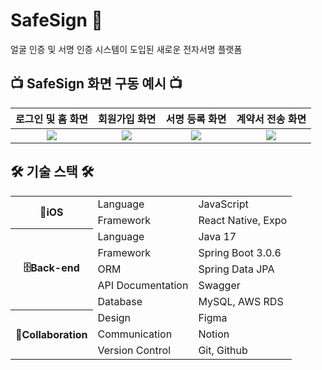 # SafeSign 🤝
얼굴 인증 및 서명 인증 시스템이 도입된 새로운 전자서명 플랫폼       

## 📺 SafeSign 화면 구동 예시 📺
| 로그인 및 홈 화면 | 회원가입 화면 | 서명 등록 화면 | 계약서 전송 화면 |
| :---:| :---: | :---: | :---: |
| <img src="https://github.com/CSP-JYP/Front/assets/74671573/a1ac5d8d-0dc3-4cf8-af94-3855b1498bc0"/> | <img src="https://github.com/CSP-JYP/Front/assets/74671573/86996c2e-4911-4749-b64d-4180d79dd624"/> | <img src="https://github.com/CSP-JYP/Front/assets/74671573/bd7161ab-1b55-4a95-a7a3-317ffff458bd"/> | <img src="https://github.com/CSP-JYP/Front/assets/74671573/0c91050e-ec2d-4c61-b84c-ce3e037fa5d4"/> | 

## 🛠️ 기술 스택 🛠️
<table>
   <tr><th rowspan="2">📱iOS</th><td>Language</td><td>JavaScript</td></tr>
	<tr><td>Framework</td><td>React Native, Expo</td></tr>
	<tr><th rowspan="5">🗄️Back-end</th><td>Language</td><td>Java 17</td></tr>
	<tr><td>Framework</td><td>Spring Boot 3.0.6</td></tr>
	<tr><td>ORM</td><td>Spring Data JPA</td></tr>
	<tr><td>API Documentation</td><td>Swagger</td></tr>
	<tr><td>Database</td><td>MySQL, AWS RDS</td></tr>
	<tr><th rowspan="3">🤝Collaboration</th><td>Design</td><td>Figma</td></tr>
	<tr><td>Communication</td><td>Notion</td></tr>
	<tr><td>Version Control</td><td>Git, Github</td></tr>
</table>

